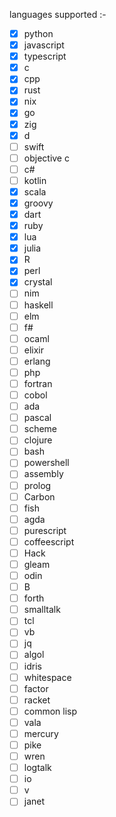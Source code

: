 languages supported :- 
- [x] python
- [x] javascript
- [x] typescript 
- [x] c
- [x] cpp
- [x] rust
- [x] nix
- [x] go
- [x] zig
- [x] d
- [ ] swift
- [ ] objective c
- [ ] c#
- [ ] kotlin
- [x] scala
- [x] groovy
- [x] dart
- [x] ruby 
- [x] lua
- [x] julia
- [x] R
- [x] perl
- [x] crystal
- [ ] nim
- [ ] haskell
- [ ] elm
- [ ] f#
- [ ] ocaml
- [ ] elixir
- [ ] erlang
- [ ] php
- [ ] fortran
- [ ] cobol
- [ ] ada
- [ ] pascal
- [ ] scheme
- [ ] clojure
- [ ] bash
- [ ] powershell
- [ ] assembly
- [ ] prolog
- [ ] Carbon
- [ ] fish
- [ ] agda
- [ ] purescript
- [ ] coffeescript
- [ ] Hack
- [ ] gleam
- [ ] odin
- [ ] B
- [ ] forth
- [ ] smalltalk
- [ ] tcl
- [ ] vb
- [ ] jq
- [ ] algol
- [ ] idris
- [ ] whitespace
- [ ] factor
- [ ] racket
- [ ] common lisp
- [ ] vala
- [ ] mercury
- [ ] pike
- [ ] wren
- [ ] logtalk
- [ ] io
- [ ] v
- [ ] janet
